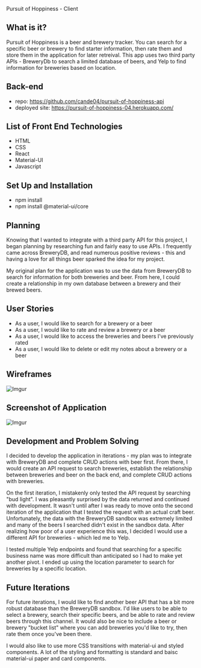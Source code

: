 Pursuit of Hoppiness - Client

## What is it?
Pursuit of Hoppiness is a beer and brewery tracker. You can search for a specific beer or brewery to find starter information, then rate them and store them in the application for later retreival. This app uses two third party APIs - BreweryDb to search a limited database of beers, and Yelp to find information for breweries based on location.

## Back-end
- repo: https://github.com/cande04/pursuit-of-hoppiness-api
- deployed site: https://pursuit-of-hoppiness-04.herokuapp.com/

## List of Front End Technologies
- HTML
- CSS
- React
- Material-UI
- Javascript

## Set Up and Installation
- npm install
- npm install @material-ui/core

## Planning
Knowing that I wanted to integrate with a third party API for this project, I began planning by researching fun and fairly easy to use APIs. I frequently came across BreweryDB, and read numerous positive reviews - this and having a love for all things beer sparked the idea for my project.

My original plan for the application was to use the data from BreweryDB to search for information for both breweries and beer. From here, I could create a relationship in my own database between a brewery and their brewed beers.

## User Stories
- As a user, I would like to search for a brewery or a beer
- As a user, I would like to rate and review a brewery or a beer
- As a user, I would like to access the breweries and beers I’ve previously rated
- As a user, I would like to delete or edit my notes about a brewery or a beer

## Wireframes
![Imgur](https://i.imgur.com/omlgZNQ.jpg)

## Screenshot of Application
![Imgur](https://i.imgur.com/Xxg9IWi.png)

## Development and Problem Solving
I decided to develop the application in iterations - my plan was to integrate with BreweryDB and complete CRUD actions with beer first. From there, I would create an API request to search breweries, establish the relationship between breweries and beer on the back end, and complete CRUD actions with breweries.

On the first iteration, I mistakenly only tested the API request by searching "bud light". I was pleasantly surprised by the data returned and continued with development. It wasn't until after I was ready to move onto the second iteration of the application that I tested the request with an actual craft beer. Unfortunately, the data with the BreweryDB sandbox was extremely limited and many of the beers I searched didn't exist in the sandbox data. After realizing how poor of a user experience this was, I decided I would use a different API for breweries - which led me to Yelp.

I tested multiple Yelp endpoints and found that searching for a specific business name was more difficult than anticipated so I had to make yet another pivot. I ended up using the location parameter to search for breweries by a specific location.

## Future Iterations
For future iterations, I would like to find another beer API that has a bit more robust database than the BreweryDB sandbox. I'd like users to be able to select a brewery, search their specific beers, and be able to rate and review beers through this channel. It would also be nice to include a beer or brewery "bucket list" where you can add breweries you'd like to try, then rate them once you've been there.

I would also like to use more CSS transitions with material-ui and styled components. A lot of the styling and formatting is standard and baisc material-ui paper and card components.
